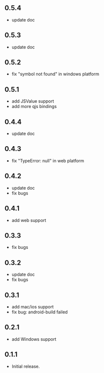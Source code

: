 ## 0.5.4

* update doc

## 0.5.3

* update doc

## 0.5.2

* fix "symbol not found" in windows platform

## 0.5.1

* add JSValue support
* add more qjs bindings

## 0.4.4

* update doc

## 0.4.3

* fix "TypeError: null" in web platform

## 0.4.2

* update doc
* fix bugs

## 0.4.1

* add web support

## 0.3.3

* fix bugs

## 0.3.2

* update doc
* fix bugs

## 0.3.1

* add mac/ios support
* fix bug: android-build failed

## 0.2.1

* add Windows support

## 0.1.1

* Initial release.
